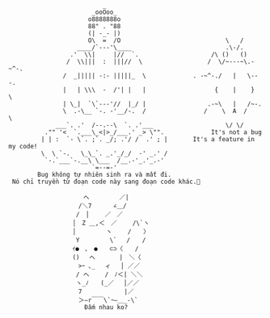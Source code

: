                               _
                           _ooOoo_                                                      
                          o8888888o                                                  
                          88" . "88                                             
                          (| -_- |)                                    
                          O\  =  /O                             \   /   
                       ____/`---'\____                          .\-/.
                     .'  \\|     |//  `.                    /\ ()   ()                       
                    /  \\|||  :  |||//  \                  /  \/~---~\.-~^-.                                        
                   /  _||||| -:- |||||_  \             . -~^-./   |   \---.                             
                   |   | \\\  -  /'| |   |                   {    |    }   \                      
                   | \_|  `\`---'//  |_/ |                 .-~\   |   /~-.                                 
                   \  .-\__ `-. -'__/-.  /                /    \  A  /    \                    
                 ___`. .'  /--.--\  `. .'___                    \/ \/                   
              ."" '<  `.___\_<|>_/___.' _> \"".             It's not a bug            
             | | :  `- \`. ;`. _/; .'/ /  .' ; |       It's a feature in my code!                                
             \  \ `-.   \_\_`. _.'_/_/  -' _.' /                                      
              `-.`___`-.__\ \___  /__.-'_.'_.-'                               
                           `=--=-'                                                                    
            Bug không tự nhiên sinh ra và mất đi.                                       
     Nó chỉ truyền từ đoạn code này sang đoạn code khác.🐧

                     　  へ　　　　　／| 
                    　　/＼7　　　 ∠＿/ 
                    　 /　│　　 ／　／ 
                    　│　Z ＿,＜　／　　 /\`ヽ 
                    　│　　　　　ヽ　　 /　　〉 
                    　 Y　　　　　\`　 /　　/ 
                    　ｲ●　､　●　　⊂⊃〈　　/ 
                    　()　 へ　　　　|　＼〈 
                    　　>ｰ ､_　 ィ　 │ ／／ 
                    　 / へ　　 /　ﾉ＜| ＼＼ 
                    　 ヽ_ﾉ　　(_／　 │／／ 
                    　　7　　　　　　　|／ 
                    　　＞―r￣￣\`ｰ―＿_-\`
                         Đấm nhau ko?
